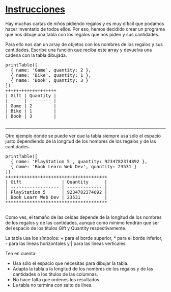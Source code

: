 # [Instrucciones](https://adventjs.dev/es/challenges/2022/21)

Hay muchas cartas de niños pidiendo regalos y es muy difícil que podamos hacer inventario de todos ellos. Por eso, hemos decidido crear un programa que nos dibuje una tabla con los regalos que nos piden y sus cantidades.

Para ello nos dan un array de objetos con los nombres de los regalos y sus cantidades. Escribe una función que reciba este array y devuelva una cadena con la tabla dibujada.
<pre>
printTable([
  { name: 'Game', quantity: 2 },
  { name: 'Bike', quantity: 1 },
  { name: 'Book', quantity: 3 }
])
+++++++++++++++++++
| Gift | Quantity |
| ---- | -------- |
| Game | 2        |
| Bike | 1        |
| Book | 3        |
  </pre>
*******************
Otro ejemplo donde se puede ver que la tabla siempre usa sólo el espacio justo dependiendo de la longitud de los nombres de los regalos y de las cantidades.
<pre>
printTable([
  { name: 'PlayStation 5', quantity: 9234782374892 },
  { name: 'Book Learn Web Dev', quantity: 23531 }
])
++++++++++++++++++++++++++++++++++++++
| Gift               | Quantity      |
| ------------------ | ------------- |
| PlayStation 5      | 9234782374892 |
| Book Learn Web Dev | 23531         |
**************************************
  </pre>
Como ves, el tamaño de las celdas depende de la longitud de los nombres de los regalos y de las cantidades, aunque como mínimo tendrán que ser del espacio de los títulos Gift y Quantity respectivamente.

La tabla usa los símbolos: + para el borde superior, * para el borde inferior, - para las líneas horizontales y | para las líneas verticales.

Ten en cuenta:

* Usa sólo el espacio que necesitas para dibujar la tabla.
* Adapta la tabla a la longitud de los nombres de los regalos y de las cantidades o los títulos de las columnas.
* No hace falta que ordenes los resultados.
* La tabla no termina con salto de línea.
